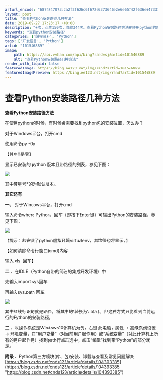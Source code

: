 ```yaml
---
arturl_encode: "6874747073:3a2f2f626c6f672e6373646e2e6e65742f636e64733132332f:61727469636c652f64657461696c732f313031353436383839"
layout: post
title: "查看Python安装路径几种方法"
date: 2019-09-27 17:23:17 +08:00
description: "+次，点赞150次，收藏344次。查看Python安装路径方法在使用python的时候，有时候会需要"
keywords: "查看python安装路径"
categories: ['编程资料', 'Python']
tags: ['开发语言', 'Python']
artid: "101546889"
image:
    path: https://api.vvhan.com/api/bing?rand=sj&artid=101546889
    alt: "查看Python安装路径几种方法"
render_with_liquid: false
featuredImage: https://bing.ee123.net/img/rand?artid=101546889
featuredImagePreview: https://bing.ee123.net/img/rand?artid=101546889
---
```


# 查看Python安装路径几种方法

**查看Python安装路径方法**

在使用python的时候，有时候会需要找到python包的安装位置，怎么办？

对于Windows平台，打开cmd

使用命令py -0p

【其中0是零】

显示已安装的 python 版本且带路径的列表，参见下图：

![](https://i-blog.csdnimg.cn/blog_migrate/a483995176f2fce956fdb6ecf658ac82.png)

其中带星号\*的为默认版本。

**其它还有**

**一、**
对于Windows平台，打开cmd

输入命令where Python，回车（即按下Enter键）可输出Python的安装路径。参见下图：

![](https://i-blog.csdnimg.cn/blog_migrate/7166f5d804c4a6196928871040aee352.png)

【提示：若安装了python虚拟环境virtualenv，其路径也将显示。】

【如何清除命令行窗口(cmd)内容
  
输入 cls  回车】

**二**
、在IDLE（Python自带的简洁的集成开发环境）中

先输入import sys回车

再输入sys.path 回车

![](https://i-blog.csdnimg.cn/blog_migrate/96a2f0fe31c008d1e38c267418a7bb25.png)

其中红线标识的就是路径，将其中的\\替换为\  即可。但这种方式只能看到当前运行的Python的安装路径。

**三**
、以操作系统是Windows10计算机为例，右键 此电脑，属性
-> 高级系统设置 -> 环境变量，在“用户变量”（对当前用户起作用）或“系统变量”（对此计算机上所有的用户起作用）找到path行点击选中，点击“编辑”找到带“Python”的部分就是。

**附录**
、Python第三方模块(库、包)安装、卸载与查看及常见问题解决
[https://blog.csdn.net/cnds123/article/details/104393385](https://blog.csdn.net/cnds123/article/details/104393385 "https://blog.csdn.net/cnds123/article/details/104393385")